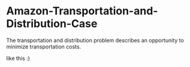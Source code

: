 # Amazon-Transportation-and-Distribution-Case
The transportation and distribution problem describes an opportunity to minimize transportation costs.



like this :)

